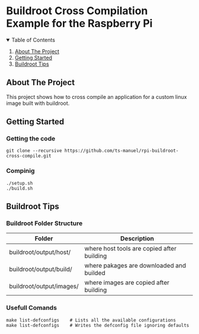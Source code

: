 # Buildroot Cross Compilation Example for the Raspberry Pi


<!-- TABLE OF CONTENTS -->
<details open="open">
  <summary>Table of Contents</summary>
  <ol>
    <li><a href="#about-the-project">About The Project</a></li>
    <li><a href="#getting-started">Getting Started</a></li>
    <li><a href="#buildroot-tips">Buildroot Tips</a></li>
  </ol>
</details>


<!-- ABOUT THE PROJECT -->
## About The Project
This project shows how to cross compile an application for a custom linux image built with buildroot.


<!-- GETTING STARTED -->
## Getting Started
### Getting the code
    git clone --recursive https://github.com/ts-manuel/rpi-buildroot-cross-compile.git

### Compinig
    ./setup.sh
    ./build.sh


<!-- BUILDROOT TIPS -->
## Buildroot Tips

### Buildroot Folder Structure
| Folder                     | Description                                |
| -------------------------- | ------------------------------------------ |
| buildroot/output/host/     | where host tools are copied after building |
| buildroot/output/build/    | where pakages are downloaded and builded   |
| buildroot/output/images/   | where images are copied after building     |

### Usefull Comands

    make list-defconfigs    # Lists all the available configurations
    make list-defconfigs    # Writes the defconfig file ignoring defaults